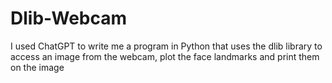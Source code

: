# Dlib-Webcam
I used ChatGPT to write me a program in Python that uses the dlib library to access an image from the webcam, plot the face landmarks and print them on the image
